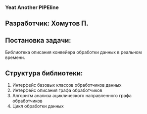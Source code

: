 ### Yeat Another PIPEline

## Разработчик: Хомутов П.

## Постановка задачи:

Библиотека описания конвейера обработки данных в реальном времени.

## Структура библиотеки:

1. Интерфейс базовых классов обработчиков данных
1. Интерфейс описания графа обработчиков
1. Алгоритм анализа ациклического направленного графа обработчиков
1. Цикл обработки данных